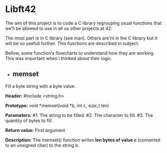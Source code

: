 # Libft42

The aim of this project is to code a C library regrouping usual functions that
we’ll be allowed to use in all us other projects at 42.

The most part is in C library (see man). 
Others are'nt in the C library but it will be so usefull further. This functions are described in subject.

Bellow, some function's flowcharts  to understand how they are working. This was important when i thinked about their logic.

- <h2>memset</h2>

Fill a byte string with a byte value.

<b>Header:</b> #include <string.h>

<b>Prototype:</b> void *memset(void *b, int c, size_t len)

<b>Parameters:</b> 
#1. The string to be filled. 
#2. The character to fill.
#3. The quantity of bytes to fill.

<b>Return value:</b> First argument

<b>Description:</b> The memset() function writes <b>len bytes of value c</b> (converted to an unsigned char) to the string b.
